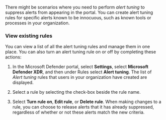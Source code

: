There might be scenarios where you need to perform *alert tuning* to suppress alerts from appearing in the portal. You can create alert tuning rules for specific alerts known to be innocuous, such as known tools or processes in your organization.

### View existing rules

You can view a list of all the alert tuning rules and manage them in one place. You can also turn an alert tuning rule on or off by completing these actions:

1. In the Microsoft Defender portal, select **Settings**, select **Microsoft Defender XDR**, and then under Rules select **Alert tuning**. The list of *Alert tuning* rules that users in your organization have created are displayed.

1. Select a rule by selecting the check-box beside the rule name.

1. Select **Turn rule on**, **Edit rule**, or **Delete rule**. When making changes to a rule, you can choose to release alerts that it has already suppressed, regardless of whether or not these alerts match the new criteria.